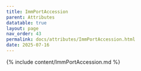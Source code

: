```yaml
---
title: ImmPortAccession
parent: Attributes
datatable: true
layout: page
nav_order: 43
permalink: docs/attributes/ImmPortAccession.html
date: 2025-07-16
---
```

{% include content/ImmPortAccession.md %}
